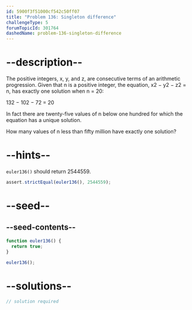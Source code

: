 ```yaml
---
id: 5900f3f51000cf542c50ff07
title: "Problem 136: Singleton difference"
challengeType: 5
forumTopicId: 301764
dashedName: problem-136-singleton-difference
---
```


# --description--

The positive integers, x, y, and z, are consecutive terms of an arithmetic progression. Given that n is a positive integer, the equation, x2 − y2 − z2 = n, has exactly one solution when n = 20:

132 − 102 − 72 = 20

In fact there are twenty-five values of n below one hundred for which the equation has a unique solution.

How many values of n less than fifty million have exactly one solution?

# --hints--

`euler136()` should return 2544559.

```js
assert.strictEqual(euler136(), 2544559);
```

# --seed--

## --seed-contents--

```js
function euler136() {
  return true;
}

euler136();
```

# --solutions--

```js
// solution required
```
